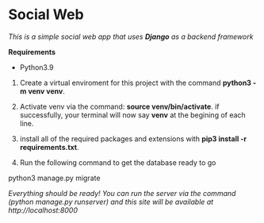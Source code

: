 # Social Web

*This is a simple social web app that uses **Django** as a backend framework*


**Requirements**

+ Python3.9

1. Create a virtual enviroment for this project with the command **python3 -m venv venv**.

2. Activate venv via the command: __source venv/bin/activate__. if successfully,
 your terminal will now say **venv** at the begining of each line.

3. install all of the required packages and extensions with **pip3 install -r requirements.txt**.

4. Run the following command to get the database ready to go

 python3 manage.py migrate


*Everything should be ready! You can run the server via the command (python manage.py runserver) and this site will be available at http://localhost:8000*
